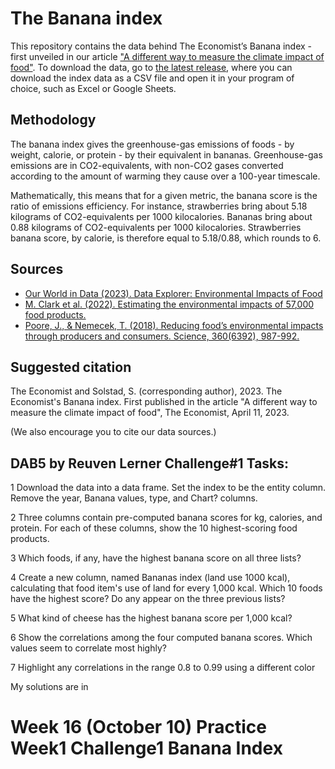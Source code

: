 # The Banana index

This repository contains the data behind The Economist’s Banana index - first unveiled in our article ["A different way to measure the climate impact of food"](https://www.economist.com/graphic-detail/2023/04/11/a-different-way-to-measure-the-climate-impact-of-food). To download the data, go to [the latest release](https://github.com/TheEconomist/banana-index-data/releases), where you can download the index data as a CSV file and open it in your program of choice, such as Excel or Google Sheets.

## Methodology
The banana index gives the greenhouse-gas emissions of foods - by weight, calorie, or protein - by their equivalent in bananas. Greenhouse-gas emissions are in CO2-equivalents, with non-CO2 gases converted according to the amount of warming they cause over a 100-year timescale. 

Mathematically, this means that for a given metric, the banana score is the ratio of emissions efficiency. For instance, strawberries bring about 5.18 kilograms of CO2-equivalents per 1000 kilocalories. Bananas bring about 0.88 kilograms of CO2-equivalents per 1000 kilocalories. Strawberries banana score, by calorie, is therefore equal to 5.18/0.88, which rounds to 6.

## Sources 
* [Our World in Data (2023). Data Explorer: Environmental Impacts of Food](https://ourworldindata.org/explorers/food-footprints)
* [M. Clark et al. (2022). Estimating the environmental impacts of 57,000 food products.](https://www.pnas.org/doi/full/10.1073/pnas.2120584119)
* [Poore, J., & Nemecek, T. (2018). Reducing food’s environmental impacts through producers and consumers. Science, 360(6392), 987-992.](https://www.science.org/doi/10.1126/science.aaq0216) 

## Suggested citation
The Economist and Solstad, S. (corresponding author), 2023. The Economist's Banana index. First published in the article "A different way to measure the climate impact of food", The Economist, April 11, 2023.

(We also encourage you to cite our data sources.)

## DAB5 by Reuven Lerner Challenge#1 Tasks:
1 Download the data into a data frame. Set the index to be the entity column. Remove the year, Banana values, type, and Chart? columns.

2 Three  columns contain pre-computed banana scores for kg, calories, and protein. For each of these columns, show the 10 highest-scoring food products.


3 Which foods, if any, have the highest banana score on all three lists?

4 Create a new column, named Bananas index (land use 1000 kcal), calculating that food item's use of land for every 1,000 kcal. Which 10 foods have the highest score? Do any appear on the three previous lists?

5 What kind of cheese has the highest banana score per 1,000 kcal?

6 Show the correlations among the four computed banana scores. Which values seem to correlate most highly?

7 Highlight any correlations in the range 0.8 to 0.99 using a different color

My solutions are in 
# Week 16 (October 10) Practice Week1 Challenge1 Banana Index